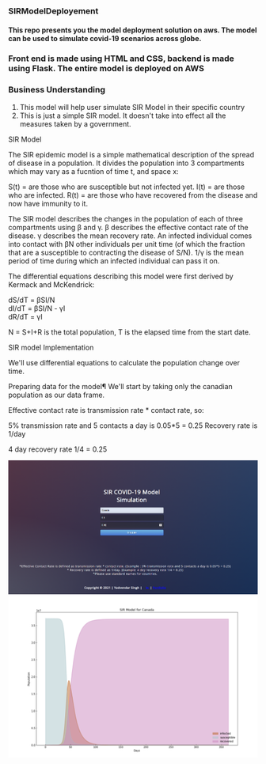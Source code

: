### SIRModelDeployement
#### This repo presents you the model deployment solution on aws. The model can be used to simulate covid-19 scenarios across globe.

### Front end is made using HTML and CSS, backend is made using Flask. The entire model is deployed on AWS






### Business Understanding
  
  1. This model will help user simulate SIR Model in their specific country
  2. This is just a simple SIR model. It doesn't take into effect all the measures taken by a government.

  SIR Model

  The SIR epidemic model is a simple mathematical description of the spread of disease in a population. It divides the population into 3 compartments which may vary as a fucntion of time t, and space x:
  
  S(t) = are those who are susceptible but not infected yet.
  I(t) = are those who are infected.
  R(t) = are those who have recovered from the disease and now have immunity to it.
  
  The SIR model describes the changes in the population of each of three compartments using &beta; and &gamma;. &beta; describes the effective contact rate of the disease. &gamma; describes the mean recovery rate. An infected individual comes into contact with &beta;N other individuals per unit time (of which the fraction that are a susceptible to contracting the disease of S/N). 1/&gamma; is the mean period of time during which an infected individual can pass it on.
   
   
  
  The differential equations describing this model were first derived by Kermack and McKendrick:
  
  dS/dT = &beta;SI/N </br>
  dI/dT = &beta;SI/N - &gamma;I  </br>
  dR/dT = &gamma;I </br>
  
  N = S+I+R is the total population, T is the elapsed time from the start date.

  SIR model Implementation
  
  We'll use differential equations to calculate the population change over time.

  Preparing data for the model¶
  We'll start by taking only the canadian population as our data frame.
  
  Effective contact rate is transmission rate * contact rate, so:
  
  5% transmission rate and 5 contacts a day is 0.05*5 = 0.25
  Recovery rate is 1/day
 
  4 day recovery rate 1/4 = 0.25

<img src='./static/images/homeroute.PNG'>
<img src='./static/images/output.PNG'>
